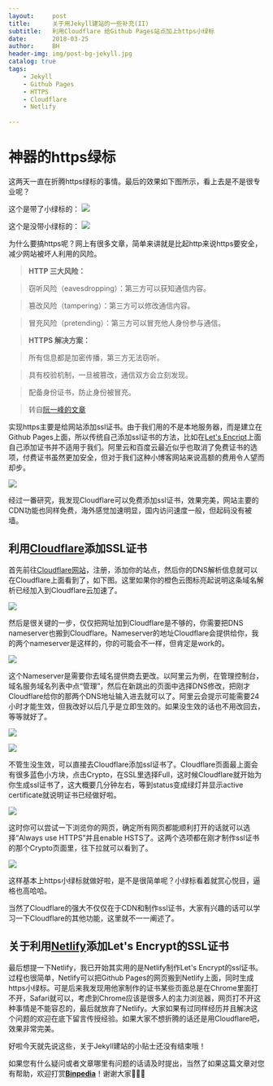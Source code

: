 ```yaml
---
layout:     post
title:      关于用Jekyll建站的一些补充(II)
subtitle:   利用Cloudflare 给Github Pages站点加上https小绿标
date:       2018-03-25
author:     BH
header-img: img/post-bg-jekyll.jpg
catalog: true
tags:
    - Jekyll
    - Github Pages	
    - HTTPS
    - Cloudflare
    - Netlify
    
---
```


# 神器的https绿标

这两天一直在折腾https绿标的事情。最后的效果如下图所示，看上去是不是很专业呢？

这个是带了小绿标的：
![](https://ws3.sinaimg.cn/large/006tNc79gy1fpppshr99oj306o00vjr6.jpg)

这个是没带小绿标的：
![](https://ws4.sinaimg.cn/large/006tNc79gy1fppqgv7d3uj309408djre.jpg)

为什么要搞https呢？网上有很多文章，简单来讲就是比起http来说https要安全，减少网站被坏人利用的风险。

> **HTTP 三大风险：**

> 窃听风险（eavesdropping）：第三方可以获知通信内容。

> 篡改风险（tampering）：第三方可以修改通信内容。

> 冒充风险（pretending）：第三方可以冒充他人身份参与通信。

> **HTTPS 解决方案：**

> 所有信息都是加密传播，第三方无法窃听。

> 具有校验机制，一旦被篡改，通信双方会立刻发现。

> 配备身份证书，防止身份被冒充。

> 转自[阮一峰的文章](http://www.ruanyifeng.com/blog/2014/02/ssl_tls.html)

实现https主要是给网站添加ssl证书。由于我们用的不是本地服务器，而是建立在Github Pages上面，所以传统自己添加ssl证书的方法，比如在[Let's Encript](https://letsencrypt.org/)上面自己添加证书并不适用于我们。阿里云和百度云最近似乎也取消了免费证书的选项，付费证书虽然更加安全，但对于我们这种小博客网站来说高额的费用令人望而却步。

![](https://ws1.sinaimg.cn/large/006tNc79gy1fppqgondlwj30yd0h4q3y.jpg)

经过一番研究，我发现Cloudflare可以免费添加ssl证书，效果完美，网站主要的CDN功能也同样免费，海外感觉加速明显，国内访问速度一般，但起码没有被墙。

## 利用[Cloudflare](https://www.cloudflare.com/)添加SSL证书

首先前往[Cloudflare网站](https://www.cloudflare.com/)，注册，添加你的站点，然后你的DNS解析信息就可以在Cloudflare上面看到了，如下图。这里如果你的橙色云图标亮起说明这条域名解析已经加入到Cloudflare云加速了。

![](https://ws4.sinaimg.cn/large/006tNc79gy1fppqphhsuxj30rt0eq3yr.jpg)

然后是很关键的一步，仅仅把网址加到Cloudflare是不够的，你需要把DNS nameserver也搬到Cloudflare。Nameserver的地址Cloudflare会提供给你，我的两个nameserver是这样的，你的可能会不一样，但肯定是work的。

![](https://ws3.sinaimg.cn/large/006tNc79gy1fpppso127hj30r407rwep.jpg)

这个Nameserver是需要你去域名提供商去更改。以阿里云为例，在管理控制台，域名服务域名列表中点“管理”，然后在新跳出的页面中选择DNS修改，把刚才Cloudflare给你的那两个DNS地址输入进去就可以了。阿里云会提示可能需要24小时才能生效，但我改好以后几乎是立即生效的。如果没生效的话也不用改回去，等等就好了。

![](https://ws2.sinaimg.cn/large/006tNc79gy1fppqye4w4wj313v0fdmy1.jpg)

![](https://ws2.sinaimg.cn/large/006tNc79gy1fppqv69mh3j30rc0a2aab.jpg)

不管生没生效，可以直接去Cloudflare添加ssl证书了。Cloudflare页面最上面会有很多蓝色小方块，点击Crypto，在SSL里选择Full，这时候Cloudflare就开始为你生成ssl证书了，这大概要几分钟左右，等到status变成绿灯并显示active certificate就说明证书已经做好啦。

![](https://ws2.sinaimg.cn/large/006tNc79gy1fpppsn2kpij30re0bxmxg.jpg)

这时你可以尝试一下浏览你的网页，确定所有网页都能顺利打开的话就可以选择“Always use HTTPS”并且enable HSTS了。这两个选项都在刚才制作ssl证书的那个Crypto页面里，往下拉就可以看到了。

![](https://ws4.sinaimg.cn/large/006tNc79gy1fpppsottgvj30qz0e90t0.jpg)

这样基本上https小绿标就做好啦，是不是很简单呢？小绿标看着就赏心悦目，逼格也高哈哈。

当然了Cloudflare的强大不仅仅在于CDN和制作ssl证书，大家有兴趣的话可以学习一下Cloudflare的其他功能，这里就不一一阐述了。

## 关于利用[Netlify](https://www.netlify.com/)添加Let's Encrypt的SSL证书

最后想提一下Netlify，我已开始其实用的是Netlify制作Let's Encrypt的ssl证书。过程也很简单，Netlify可以把Github Pages的网页搬到Netlify上面，同时生成https小绿标。可是后来我发现用他家制作的证书某些页面总是在Chrome里面打不开，Safari就可以，考虑到Chrome应该是很多人的主力浏览器，网页打不开这种事情是不能容忍的，最后就放弃了Netlify。大家如果有过同样经历并且解决这个问题的欢迎在底下留言传授经验。如果大家不想折腾的话还是用Cloudflare吧，效果非常完美。

好啦今天就先说这些，关于Jekyll建站的小贴士还没有结束哦！

如果您有什么疑问或者文章哪里有问题的话请及时提出，当然了如果这篇文章对您有帮助，欢迎打赏[**Binpedia**](http://binpedia.com/03Donation)！谢谢大家🙏🙏🙏